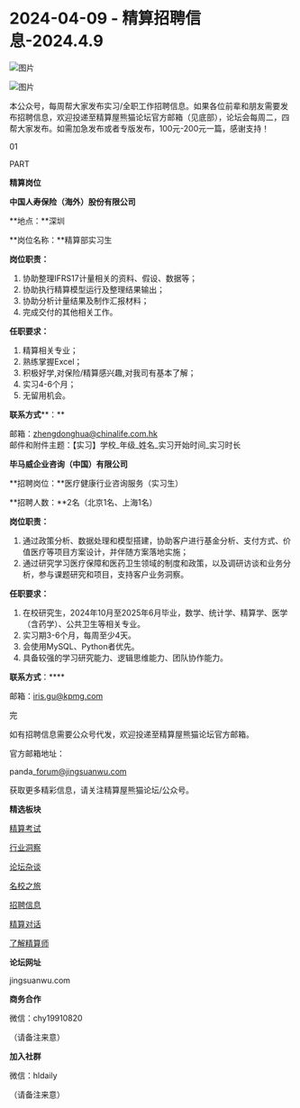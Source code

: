 # 2024-04-09 - 精算招聘信息-2024.4.9

![图片](https://mmbiz.qpic.cn/mmbiz_jpg/PVTr5cqOmdsiaicIRGthO3IhpdkibrFUWVU1xAtP9ZY24c0vAhCVJo55thjfrfia19NvibyVvich2UW9I8vGCty5LxNw/640?wx_fmt=jpeg&tp=webp&wxfrom=5&wx_lazy=1)

![图片](https://mmbiz.qpic.cn/mmbiz_png/7QRTvkK2qC63c02mKcsfAaJ8sNcicTvg22UkHHibvKiasFS9FS6E4FeV0Dibe7as7h4tm8p7EfNfI06adlGbL2icYjw/640?wx_fmt=png&tp=webp&wxfrom=5&wx_lazy=1)

本公众号，每周帮大家发布实习/全职工作招聘信息。如果各位前辈和朋友需要发布招聘信息，欢迎投递至精算屋熊猫论坛官方邮箱（见底部），论坛会每周二，四帮大家发布。如需加急发布或者专版发布，100元-200元一篇，感谢支持！

01

PART

**精算岗位**

**中国人寿保险（海外）股份有限公司**

**地点：**深圳

**岗位名称：**精算部实习生

**岗位职责：**

1. 协助整理IFRS17计量相关的资料、假设、数据等；
2. 协助执行精算模型运行及整理结果输出；
3. 协助分析计量结果及制作汇报材料；
4. 完成交付的其他相关工作。

  

**任职要求：**

1. 精算相关专业；
2. 熟练掌握Excel；
3. 积极好学,对保险/精算感兴趣,对我司有基本了解；
4. 实习4-6个月；
5. 无留用机会。

**联系方式****：**

邮箱：zhengdonghua@chinalife.com.hk  
邮件和附件主题：【实习】学校\_年级\_姓名\_实习开始时间\_实习时长

**毕马威企业咨询（中国）有限公司**

**招聘岗位：**医疗健康行业咨询服务（实习生）

**招聘人数：**2名（北京1名、上海1名）

**岗位职责：**

1. 通过政策分析、数据处理和模型搭建，协助客户进行基金分析、支付方式、价值医疗等项目方案设计，并伴随方案落地实施；
2. 通过研究学习医疗保障和医药卫生领域的制度和政策，以及调研访谈和业务分析，参与课题研究和项目，支持客户业务洞察。

**任职要求：**

1. 在校研究生，2024年10月至2025年6月毕业，数学、统计学、精算学、医学（含药学）、公共卫生等相关专业。
2. 实习期3-6个月，每周至少4天。
3. 会使用MySQL、Python者优先。
4. 具备较强的学习研究能力、逻辑思维能力、团队协作能力。

****联系方式****：****

邮箱：iris.gu@kpmg.com


完

如有招聘信息需要公众号代发，欢迎投递至精算屋熊猫论坛官方邮箱。

官方邮箱地址：

panda\_forum@jingsuanwu.com

获取更多精彩信息，请关注精算屋熊猫论坛/公众号。

**精选板块**

[精算考试](https://mp.weixin.qq.com/mp/appmsgalbum?__biz=Mzg5NzkwMTMzMA==&action=getalbum&album_id=2804960172988448769#wechat_redirect)

[行业洞察](https://mp.weixin.qq.com/mp/appmsgalbum?__biz=Mzg5NzkwMTMzMA==&action=getalbum&album_id=2804965799378829313#wechat_redirect)

[论坛杂谈](https://mp.weixin.qq.com/mp/appmsgalbum?__biz=Mzg5NzkwMTMzMA==&action=getalbum&album_id=2804979947286315009#wechat_redirect)

[名校之旅](https://mp.weixin.qq.com/mp/appmsgalbum?__biz=Mzg5NzkwMTMzMA==&action=getalbum&album_id=2804975288236654595#wechat_redirect)

[招聘信息](https://mp.weixin.qq.com/mp/appmsgalbum?__biz=Mzg5NzkwMTMzMA==&action=getalbum&album_id=2809916434738069507#wechat_redirect)

[精算对话](https://mp.weixin.qq.com/mp/appmsgalbum?__biz=Mzg5NzkwMTMzMA==&action=getalbum&album_id=3028246288796221446#wechat_redirect)

[了解精算师](https://mp.weixin.qq.com/mp/appmsgalbum?__biz=Mzg5NzkwMTMzMA==&action=getalbum&album_id=2804971247444180995#wechat_redirect)

**论坛网址**

jingsuanwu.com

**商务合作**

微信：chy19910820

（请备注来意）

**加入社群**

微信：hldaily

（请备注来意）
